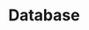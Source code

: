 ---
menu:
  sidebar:
    identifier: base_de_datos
    name: Database
    weight: 300
title: Database
---